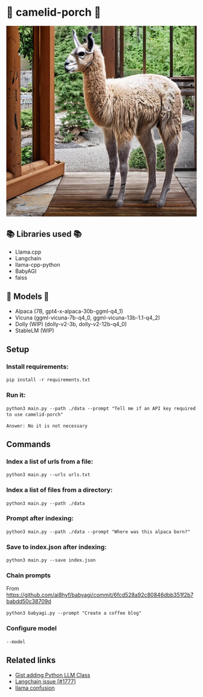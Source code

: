 # 🐪 camelid-porch 🦙 

![](./camelid.jpeg)

## 📚 Libraries used 📚

* Llama.cpp
* Langchain
* llama-cpp-python
* BabyAGI
* faiss

## 🚜 Models 🚜

* Alpaca (7B, gpt4-x-alpaca-30b-ggml-q4_1)
* Vicuna (ggml-vicuna-7b-q4_0, ggml-vicuna-13b-1.1-q4_2)
* Dolly (WIP) (dolly-v2-3b, dolly-v2-12b-q4_0)
* StableLM (WIP)

## Setup

### Install requirements:

```
pip install -r requirements.txt
```

### Run it:
```
python3 main.py --path ./data --prompt "Tell me if an API key required to use camelid-porch"
```

```
Answer: No it is not necessary
```

## Commands

### Index a list of urls from a file:

```
python3 main.py --urls urls.txt
```

### Index a list of files from a directory:

```
python3 main.py --path ./data
```

### Prompt after indexing:

```
python3 main.py --path ./data --prompt "Where was this alpaca born?"
```

### Save to index.json after indexing:

```
python3 main.py --save index.json
```


### Chain prompts 
From https://github.com/ai8hyf/babyagi/commit/6fcd528a92c80846dbb351f2b7babdd50c38709d

```
python3 babyagi.py --prompt "Create a coffee blog"
```

### Configure model

```
--model
```

## Related links
* [Gist adding Python LLM Class](https://gist.github.com/lukestanley/6517823485f88a40a09979c1a19561ce_)
* [Langchain issue [#1777]](https://github.com/hwchase17/langchain/issues/1777)
* [llama confusion](https://github.com/yoheinakajima/babyagi/issues/130)
